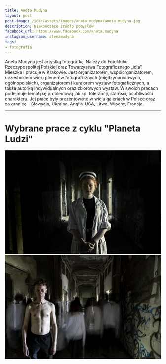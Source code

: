 ```yaml
---
title: Aneta Mudyna
layout: post
post-image: /idia/assets/images/aneta_mudyna/aneta_mudyna.jpg
description: Niekończące źródło pomysłów
facebook_url: https://www.facebook.com/aneta.mudyna
instagram_username: atenamudyna
tags:
- fotografia
---
```


Aneta Mudyna jest artystką fotografką. Należy do Fotoklubu Rzeczypospolitej Polskiej oraz Towarzystwa Fotograficznego „idia”. Mieszka i pracuje w Krakowie. Jest organizatorem, współorganizatorem, uczestnikiem wielu plenerów fotograficznych (międzynarodowych, ogólnopolskich), organizatorem i kuratorem wystaw fotograficznych, a także autorką indywidualnych oraz zbiorowych wystaw. W swoich pracach podejmuje tematykę problemową jak np. tolerancji, starości, osobliwości charakteru. Jej prace były prezentowane w wielu galeriach w Polsce oraz za granicą – Słowacja, Ukraina, Anglia, USA, Litwa, Włochy, Francja.

---

# Wybrane prace z cyklu "Planeta Ludzi" 

![1](/assets/images/aneta_mudyna/am-1.jpg)
![2](/assets/images/aneta_mudyna/am-2.jpg)

